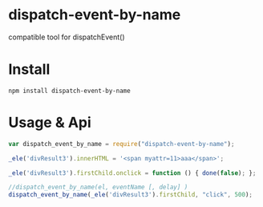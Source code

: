 # dispatch-event-by-name
compatible tool for dispatchEvent()

# Install
```
npm install dispatch-event-by-name
```

# Usage & Api
```javascript
var dispatch_event_by_name = require("dispatch-event-by-name");

_ele('divResult3').innerHTML = '<span myattr=11>aaa</span>';

_ele('divResult3').firstChild.onclick = function () { done(false); };

//dispatch_event_by_name(el, eventName [, delay] )
dispatch_event_by_name(_ele('divResult3').firstChild, "click", 500);

```
